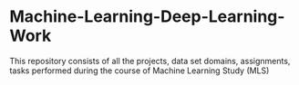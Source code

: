 # Machine-Learning-Deep-Learning-Work
This repository consists of all the projects, data set domains, assignments, tasks performed during the course of Machine Learning Study (MLS) 
